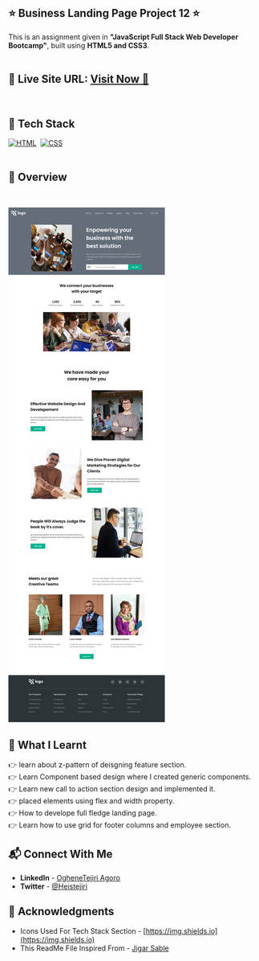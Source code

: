 ## ⭐ Business Landing Page Project 12 ⭐

This is an assignment given in **"JavaScript Full Stack Web Developer Bootcamp"**, built using **HTML5 and CSS3**.
<br>
<br>

## 📌 **Live Site URL:** <a href="https://business-landing-page-0012.netlify.app/">**Visit Now** 🚀</a>

<br>

## 📌 Tech Stack

[![HTML](https://img.shields.io/badge/html5%20-%23E34F26.svg?&style=for-the-badge&logo=html5&logoColor=white)](https://github.com/heistejiri)&nbsp;
[![CSS](https://img.shields.io/badge/css3%20-%231572B6.svg?&style=for-the-badge&logo=css3&logoColor=white)](https://github.com/heistejiri)&nbsp;
<br>
<br>

## 📌 Overview

<br>

![Screenshot](./images/screenshot.png?raw=true "Template Screenshot")

## 📌 What I Learnt

👉 learn about z-pattern of deisgning feature section.  
👉 Learn Component based design where I created generic components.  
👉 Learn new call to action section design and implemented it.  
👉 placed elements using flex and width property.  
👉 How to develope full fledge landing page.  
👉 Learn how to use grid for footer columns and employee section.

## 📬 Connect With Me

- **LinkedIn** - [OgheneTejiri Agoro](https://www.linkedin.com/in/heistejiri/)
- **Twitter** - [@Heistejiri](https://www.twitter.com/heistejiri)

## 📌 Acknowledgments

- Icons Used For Tech Stack Section - [https://img.shields.io](https://img.shields.io)
- This ReadMe File Inspired From - [Jigar Sable](https://github.com/jigar-sable)

